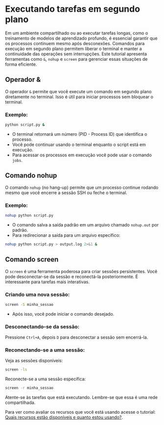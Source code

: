 # Executando tarefas em segundo plano

Em um ambiente compartilhado ou ao executar tarefas longas, como o treinamento de modelos de aprendizado profundo, é essencial garantir que os processos continuem mesmo após desconexões. Comandos para execução em segundo plano permitem liberar o terminal e manter a continuidade das operações sem interrupções. Este tutorial apresenta ferramentas como `&`, `nohup` e `screen` para gerenciar essas situações de forma eficiente.

## Operador &

O operador `&` permite que você execute um comando em segundo plano diretamente no terminal. Isso é útil para iniciar processos sem bloquear o terminal.

### Exemplo:
```bash
python script.py &
```
- O terminal retornará um número (PID - Process ID) que identifica o processo.
- Você pode continuar usando o terminal enquanto o script está em execução.
- Para acessar os processos em execução você pode usar o comando `jobs`.

## Comando nohup

O comando `nohup` (no hang-up) permite que um processo continue rodando mesmo que você encerre a sessão SSH ou feche o terminal.

### Exemplo:
```bash
nohup python script.py
```

- O comando salva a saída padrão em um arquivo chamado `nohup.out` por padrão.
- Para redirecionar a saída para um arquivo específico:
```bash
nohup python script.py > output.log 2>&1 &
```

## Comando screen

O `screen` é uma ferramenta poderosa para criar sessões persistentes. Você pode desconectar-se da sessão e reconectá-la posteriormente. É interessante para tarefas mais interativas.

### Criando uma nova sessão:
```bash
screen -S minha_sessao
```
- Após isso, você pode iniciar o comando desejado.

### Desconectando-se da sessão:
Pressione `Ctrl+A`, depois `D` para desconectar a sessão sem encerrá-la.

### Reconectando-se a uma sessão:
Veja as sessões disponíveis:
```bash
screen -ls
```
Reconecte-se a uma sessão específica:
```bash
screen -r minha_sessao
```

Atente-se às tarefas que está executando. Lembre-se que essa é uma rede compartilhada.

Para ver como avaliar os recursos que você está usando acesse o tutorial: [Quais recursos estão disponíveis e quanto estou usando?](resources.md).
